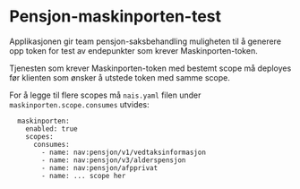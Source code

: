 # Pensjon-maskinporten-test

Applikasjonen gir team pensjon-saksbehandling muligheten til å generere opp token for test av endepunkter som krever Maskinporten-token.

Tjenesten som krever Maskinporten-token med bestemt scope må deployes før klienten som ønsker å utstede token med samme scope.

For å legge til flere scopes må `nais.yaml` filen under `maskinporten.scope.consumes` utvides: 
```
  maskinporten:
    enabled: true
    scopes:
      consumes:
        - name: nav:pensjon/v1/vedtaksinformasjon
        - name: nav:pensjon/v3/alderspensjon
        - name: nav:pensjon/afpprivat
        - name: ... scope her
```